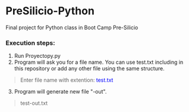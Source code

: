 # PreSilicio-Python
Final project for Python class in Boot Camp Pre-Silicio

### Execution steps:
1. Run Proyectopy.py
2. Program will ask you for a file name. You can use test.txt including in this repository or add any other file using the same structure. 
> Enter file name with extention: <span style="color: blue">test.txt</span>

3. Program will generate new file "-out".
> test-out.txt
